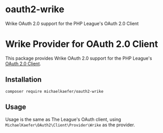 # oauth2-wrike
Wrike OAuth 2.0 support for the PHP League's OAuth 2.0 Client


# Wrike Provider for OAuth 2.0 Client

This package provides Wrike OAuth 2.0 support for the PHP League's [OAuth 2.0 Client](https://github.com/thephpleague/oauth2-client).

## Installation

```
composer require michaelkaefer/oauth2-wrike
```

## Usage

Usage is the same as The League's OAuth client, using `MichaelKaefer\OAuth2\Client\Provider\Wrike` as the provider.
 
